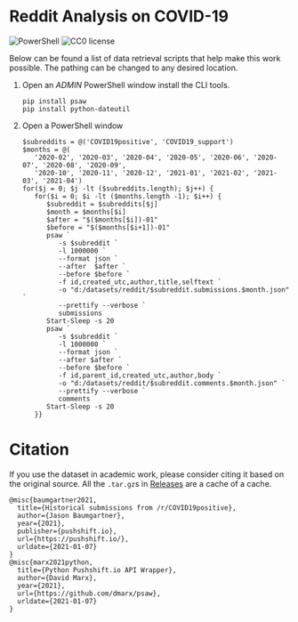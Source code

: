 # Reddit Analysis on COVID-19

![PowerShell](https://img.shields.io/badge/PowerShell-5.1.x-blue.svg)
![CC0 license](https://img.shields.io/badge/License-CC0-green.svg)

Below can be found a list of data retrieval scripts that help make this work possible.
The pathing can be changed to any desired location.

1. Open an _ADMIN_ PowerShell window install the CLI tools.
   ```{ps1}
   pip install psaw
   pip install python-dateutil
   ```
2. Open a PowerShell window
   ```{ps1}
   $subreddits = @('COVID19positive', 'COVID19_support')
   $months = @(
      '2020-02', '2020-03', '2020-04', '2020-05', '2020-06', '2020-07', '2020-08', '2020-09', 
      '2020-10', '2020-11', '2020-12', '2021-01', '2021-02', '2021-03', '2021-04')
   for($j = 0; $j -lt ($subreddits.length); $j++) {
      for($i = 0; $i -lt ($months.length -1); $i++) {
         $subreddit = $subreddits[$j]
         $month = $months[$i]
         $after = "$($months[$i])-01"
         $before = "$($months[$i+1])-01"
         psaw `
            -s $subreddit `
            -l 1000000 `
            --format json `
            --after  $after `
            --before $before `
            -f id,created_utc,author,title,selftext `
            -o "d:/datasets/reddit/$subreddit.submissions.$month.json" `
            --prettify --verbose `
            submissions
         Start-Sleep -s 20
         psaw `
            -s $subreddit `
            -l 1000000 `
            --format json `
            --after $after `
            --before $before `
            -f id,parent_id,created_utc,author,body `
            -o "d:/datasets/reddit/$subreddit.comments.$month.json" `
            --prettify --verbose `
            comments
         Start-Sleep -s 20
      }}
   ```
 
# Citation

If you use the dataset in academic work, please consider citing it based on the original source.
All the `.tar.gz`s in [Releases](https://github.com/RedditEpidemicAnalysis/data/releases) are a cache of a cache.

```{bib}
@misc{baumgartner2021,
  title={Historical submissions from /r/COVID19positive},
  author={Jason Baumgartner},
  year={2021},
  publisher={pushshift.io},
  url={https://pushshift.io/},
  urldate={2021-01-07}
}
@misc{marx2021python,
  title={Python Pushshift.io API Wrapper},
  author={David Marx},
  year={2021},
  url={https://github.com/dmarx/psaw},
  urldate={2021-01-07}
}
```
